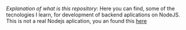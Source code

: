 *Explanation of what is this repository*:
  Here you can find, some of the tecnologies I learn, for development of backend aplications on NodeJS.
  This is not a real Nodejs aplication, you an found this <a href=""  target="_BLANK">here</a>
